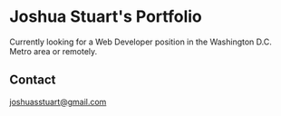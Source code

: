 # Joshua Stuart's Portfolio
Currently looking for a Web Developer position in the Washington D.C. Metro area or remotely.

## Contact
joshuasstuart@gmail.com
